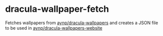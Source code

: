 # dracula-wallpaper-fetch

Fetches wallpapers from [aynp/dracula-wallpapers](github.com/aynp/dracula-wallpapers) and creates a JSON file to be used in [aynp/dracula-wallpapers-website](github.com/aynp/dracula-wallpapers-website)
